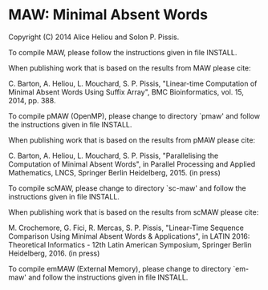 MAW: Minimal Absent Words
===

Copyright (C) 2014 Alice Heliou and Solon P. Pissis.

To compile MAW, please follow the instructions given in file INSTALL.

When publishing work that is based on the results from MAW please cite:

C. Barton, A. Heliou, L. Mouchard, S. P. Pissis, "Linear-time Computation of Minimal Absent Words Using Suffix Array", BMC Bioinformatics, vol. 15, 2014, pp. 388.

To compile pMAW (OpenMP), please change to directory `pmaw' and follow the instructions given in file INSTALL.

When publishing work that is based on the results from pMAW please cite:

C. Barton, A. Heliou, L. Mouchard, S. P. Pissis, "Parallelising the Computation of Minimal Absent Words", in Parallel Processing and Applied Mathematics, LNCS, Springer Berlin Heidelberg, 2015. (in press)

To compile scMAW, please change to directory `sc-maw' and follow the instructions given in file INSTALL.

When publishing work that is based on the results from scMAW please cite:

M. Crochemore, G. Fici, R. Mercas, S. P. Pissis, "Linear-Time Sequence Comparison Using Minimal Absent Words & Applications", in LATIN 2016: Theoretical Informatics - 12th Latin American Symposium, Springer Berlin Heidelberg, 2016. (in press)

To compile emMAW (External Memory), please change to directory `em-maw' and follow the instructions given in file INSTALL.
